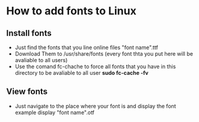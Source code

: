 # How to add fonts to Linux
## Install fonts
- Just find the fonts that you line online files "font name".ttf
- Download Them to /usr/share/fonts (every font thta you put here will be avaliable to all users)
- Use the comand fc-chache to force all fonts that you have in this directory to be avaliable to all user **sudo fc-cache -fv**
## View fonts
- Just navigate to the place where your font is and display the font example display "font name".otf
